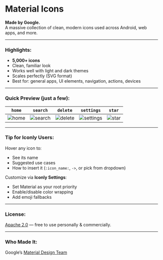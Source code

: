 # Material Icons

**Made by Google.**  
A massive collection of clean, modern icons used across Android, web apps, and more.

---

### Highlights:

- **5,000+ icons**  
- Clean, familiar look  
- Works well with light and dark themes  
- Scales perfectly (SVG format)  
- Best for: general apps, UI elements, navigation, actions, devices

---

### Quick Preview (just a few):

`home` | `search` | `delete` | `settings` | `star`  
|:--:|:--:|:--:|:--:|:--:|
![home](./home.svg) | ![search](./search.svg) | ![delete](./delete.svg) | ![settings](./settings.svg) | ![star](./star.svg)

---

### Tip for Iconly Users:

Hover any icon to:
- See its name
- Suggested use cases
- How to insert it (`:icon_name:`, `->`, or pick from dropdown)

Customize via **Iconly Settings**:
- Set Material as your root priority
- Enable/disable color wrapping
- Add emoji fallbacks

---

### License:  
[Apache 2.0](https://github.com/google/material-design-icons/blob/master/LICENSE) — free to use personally & commercially.

---

### Who Made It:  
Google’s [Material Design Team](https://material.io/resources/icons/)


